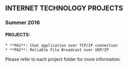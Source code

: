 ## INTERNET TECHNOLOGY PROJECTS ##
### Summer 2016 ###

#### PROJECTS:
    * **PA1**: Chat application over TCP/IP connection
    * **PA2**: Reliable File Broadcast over UDP/IP

Please refer to each project folder for more information.
